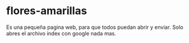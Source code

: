 # flores-amarillas
Es una pequeña pagina web, para que todos puedan abrir y enviar.
Solo abres el archivo index con google nada mas.
